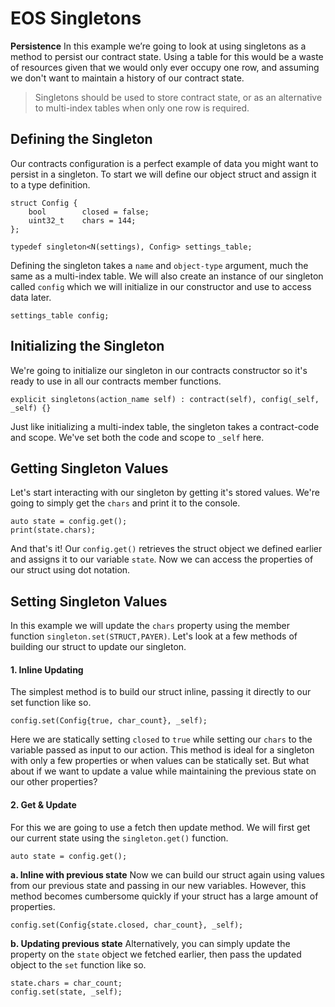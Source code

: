 # EOS Singletons
**Persistence**
In this example we’re going to look at using singletons as a method to persist our contract state. Using a table for this would be a waste of resources given that we would only ever occupy one row, and assuming we don't want to maintain a history of our contract state.

> Singletons should be used to store contract state, or as an alternative to multi-index tables when only one row is required.

## Defining the Singleton
Our contracts configuration is a perfect example of data you might want to persist in a singleton. To start we will define our object struct and assign it to a type definition.
```
struct Config {
	bool		closed = false;
	uint32_t	chars = 144;
};

typedef singleton<N(settings), Config> settings_table;
```
Defining the singleton takes a `name` and `object-type` argument, much the same as a multi-index table. We will also create an instance of our singleton called `config` which we will initialize in our constructor and use to access data later.
```
settings_table config;
```

## Initializing the Singleton
We're going to initialize our singleton in our contracts constructor so it's ready to use in all our contracts member functions. 
```
explicit singletons(action_name self) : contract(self), config(_self, _self) {}
```
Just like initializing a multi-index table, the singleton takes a contract-code and scope. We've set both the code and scope to `_self` here.

## Getting Singleton Values
Let's start interacting with our singleton by getting it's stored values. We're going to simply get the `chars` and print it to the console.
```
auto state = config.get();
print(state.chars);
```
And that's it! Our `config.get()` retrieves the struct object we defined earlier and assigns it to our variable `state`. Now we can access the properties of our struct using dot notation.

## Setting Singleton Values
In this example we will update the `chars` property using the member function `singleton.set(STRUCT,PAYER)`. Let's look at a few methods of building our struct to update our singleton.

#### 1. Inline Updating
The simplest method is to build our struct inline, passing it directly to our set function like so.
```
config.set(Config{true, char_count}, _self);
```
Here we are statically setting `closed` to `true` while setting our `chars` to the variable passed as input to our action. This method is ideal for a singleton with only a few properties or when values can be statically set. But what about if we want to update a value while maintaining the previous state on our other properties? 

#### 2. Get & Update
For this we are going to use a fetch then update method. We will first get our current state using the `singleton.get()` function.
```
auto state = config.get();
```
**a. Inline with previous state**
Now we can build our struct again using values from our previous state and passing in our new variables. However, this method becomes cumbersome quickly if your struct has a large amount of properties.
```
config.set(Config{state.closed, char_count}, _self);
```
**b. Updating previous state**
Alternatively, you can simply update the property on the `state` object we fetched earlier, then pass the updated object to the `set` function like so.
```
state.chars = char_count;
config.set(state, _self);
```